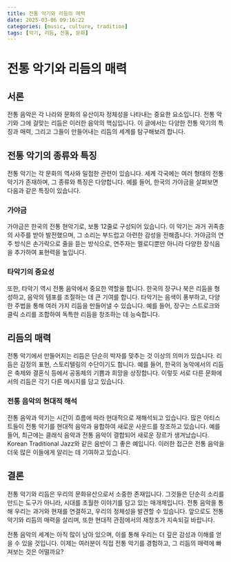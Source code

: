 ```yaml
---
title: 전통 악기와 리듬의 매력
date: 2025-03-06 09:16:22
categories: [music, culture, tradition]
tags: [악기, 리듬, 전통, 문화]
---
```


# 전통 악기와 리듬의 매력

## 서론

전통 음악은 각 나라와 문화의 유산이자 정체성을 나타내는 중요한 요소입니다. 전통 악기와 그에 걸맞는 리듬은 이러한 음악의 핵심입니다. 이 글에서는 다양한 전통 악기의 특징과 매력, 그리고 그들이 만들어내는 리듬의 세계를 탐구해보려 합니다.

## 전통 악기의 종류와 특징

전통 악기는 각 문화의 역사와 밀접한 관련이 있습니다. 세계 각국에는 여러 형태의 전통 악기가 존재하며, 그 종류와 특징은 다양합니다. 예를 들어, 한국의 가야금을 살펴보면 다음과 같은 특징이 있습니다.

### 가야금

가야금은 한국의 전통 현악기로, 보통 12줄로 구성되어 있습니다. 이 악기는 과거 귀족층의 사주를 받아 발전했으며, 그 소리는 부드럽고 아련한 감성을 전해줍니다. 가야금의 연주 방식은 손가락으로 줄을 뜯는 방식으로, 연주자는 멜로디뿐만 아니라 다양한 장식음을 추가하여 표현력을 높입니다.

### 타악기의 중요성

또한, 타악기 역시 전통 음악에서 중요한 역할을 합니다. 한국의 장구나 북은 리듬을 형성하고, 음악의 템포를 조절하는 데 큰 기여를 합니다. 타악기는 음색이 풍부하고, 다양한 주법을 통해 여러 가지 리듬을 만들어낼 수 있습니다. 예를 들어, 장구는 스트로크와 클릭 소리를 조합하여 독특한 리듬을 창조하는 데 능숙합니다.

## 리듬의 매력

전통 악기에서 만들어지는 리듬은 단순히 박자를 맞추는 것 이상의 의미가 있습니다. 리듬은 감정의 표현, 스토리텔링의 수단이기도 합니다. 예를 들어, 한국의 농악에서의 리듬은 축제와 결혼식 등에서 공동체의 기쁨과 희망을 상징합니다. 이렇듯 서로 다른 문화에서의 리듬은 각기 다른 메시지를 담고 있습니다.

### 전통 음악의 현대적 해석

전통 음악과 악기는 시간이 흐름에 따라 현대적으로 재해석되고 있습니다. 많은 아티스트들이 전통 악기를 현대적 음악과 융합하여 새로운 사운드를 창조하고 있습니다. 예를 들어, 최근에는 클래식 음악과 전통 음악이 결합되어 새로운 장르가 생겨났습니다. Korean Traditional Jazz와 같은 음반이 그 좋은 예입니다. 이러한 접근은 전통 음악을 더욱 많은 이들에게 알리는 데 기여하고 있습니다.

## 결론

전통 악기와 리듬은 우리의 문화유산으로서 소중한 존재입니다. 그것들은 단순히 소리를 만드는 도구가 아니라, 시대를 초월한 이야기를 담고 있는 매개체입니다. 전통 음악을 통해 우리는 과거와 현재를 연결하고, 우리의 정체성을 발견할 수 있습니다. 앞으로도 전통 악기와 리듬의 매력을 살리며, 또한 현대적 관점에서의 재창조가 지속되길 바랍니다.

전통 음악의 세계는 아직 많이 남아 있으며, 이를 통해 우리는 더 깊은 감성과 이해를 얻을 수 있을 것입니다. 이제는 여러분이 직접 전통 악기를 경험하고, 그 리듬의 매력에 빠져보는 것은 어떨까요?